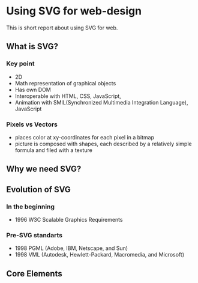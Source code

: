# Using SVG for web-design
This is short report about using SVG for web.
## What is SVG?
### Key point
* 2D
* Math representation of graphical objects
* Has own DOM
* Interoperable with HTML, CSS, JavaScript, 
* Animation with SMIL(Synchronized Multimedia Integration Language), JavaScript
### Pixels vs Vectors
* places color at xy-coordinates for each pixel in a bitmap
* picture is composed with shapes, each described by a relatively simple formula and filed with a texture

## Why we need SVG?

## Evolution of SVG
### In the beginning
* 1996 W3C Scalable Graphics Requirements
### Pre-SVG standarts
* 1998 PGML (Adobe, IBM, Netscape, and Sun)
* 1998 VML (Autodesk, Hewlett-Packard, Macromedia, and Microsoft)

## Core Elements

